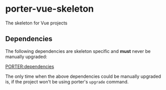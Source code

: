 # porter-vue-skeleton

The skeleton for Vue projects

## Dependencies

The following dependencies are skeleton specific and **must** never be manually upgraded:

<PORTER:dependencies>

The only time when the above dependencies could be manually upgraded is, if the project won't be
using porter's `upgrade` command.
